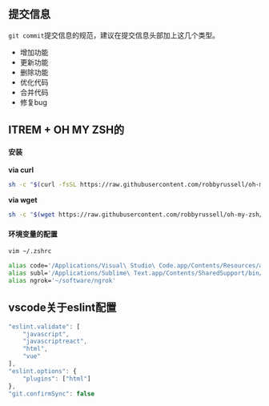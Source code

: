 

## 提交信息

`git commit`提交信息的规范，建议在提交信息头部加上这几个类型。

- 增加功能
- 更新功能
- 删除功能
- 优化代码
- 合并代码
- 修复bug

## ITREM + OH MY ZSH的

#### 安装

**via curl**

```bash
sh -c "$(curl -fsSL https://raw.githubusercontent.com/robbyrussell/oh-my-zsh/master/tools/install.sh)"
```

**via wget**

```bash
sh -c "$(wget https://raw.githubusercontent.com/robbyrussell/oh-my-zsh/master/tools/install.sh -O -)"
```

#### 环境变量的配置

```bash
vim ~/.zshrc
```

```bash
alias code='/Applications/Visual\ Studio\ Code.app/Contents/Resources/app/bin/code'
alias subl='/Applications/Sublime\ Text.app/Contents/SharedSupport/bin/subl'
alias ngrok='~/software/ngrok'
```

## vscode关于eslint配置

```javascript
"eslint.validate": [
    "javascript",
    "javascriptreact",
    "html",
    "vue"
],
"eslint.options": {
    "plugins": ["html"]
},
"git.confirmSync": false
```